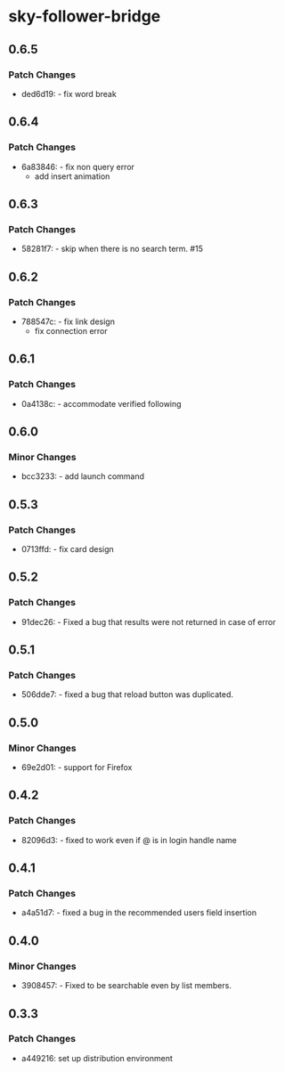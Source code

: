 # sky-follower-bridge

## 0.6.5

### Patch Changes

- ded6d19: - fix word break

## 0.6.4

### Patch Changes

- 6a83846: - fix non query error
  - add insert animation

## 0.6.3

### Patch Changes

- 58281f7: - skip when there is no search term. #15

## 0.6.2

### Patch Changes

- 788547c: - fix link design
  - fix connection error

## 0.6.1

### Patch Changes

- 0a4138c: - accommodate verified following

## 0.6.0

### Minor Changes

- bcc3233: - add launch command

## 0.5.3

### Patch Changes

- 0713ffd: - fix card design

## 0.5.2

### Patch Changes

- 91dec26: - Fixed a bug that results were not returned in case of error

## 0.5.1

### Patch Changes

- 506dde7: - fixed a bug that reload button was duplicated.

## 0.5.0

### Minor Changes

- 69e2d01: - support for Firefox

## 0.4.2

### Patch Changes

- 82096d3: - fixed to work even if @ is in login handle name

## 0.4.1

### Patch Changes

- a4a51d7: - fixed a bug in the recommended users field insertion

## 0.4.0

### Minor Changes

- 3908457: - Fixed to be searchable even by list members.

## 0.3.3

### Patch Changes

- a449216: set up distribution environment
